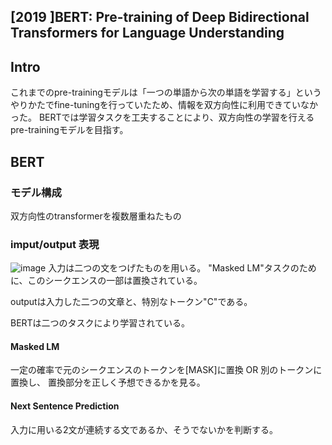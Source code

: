 ## [2019 ]BERT: Pre-training of Deep Bidirectional Transformers for Language Understanding

## Intro
これまでのpre-trainingモデルは「一つの単語から次の単語を学習する」というやりかたでfine-tuningを行っていたため、情報を双方向性に利用できていなかった。
BERTでは学習タスクを工夫することにより、双方向性の学習を行えるpre-trainingモデルを目指す。

## BERT
### モデル構成
双方向性のtransformerを複数層重ねたもの

### imput/output 表現
![image](https://user-images.githubusercontent.com/54636129/172715305-98c1156f-662a-4d1b-87e8-41a949949eb5.png)
入力は二つの文をつげたものを用いる。
"Masked LM"タスクのために、このシークエンスの一部は置換されている。

outputは入力した二つの文章と、特別なトークン"C"である。

BERTは二つのタスクにより学習されている。
#### Masked LM
一定の確率で元のシークエンスのトークンを[MASK]に置換 OR 別のトークンに置換し、
置換部分を正しく予想できるかを見る。

#### Next Sentence Prediction
入力に用いる2文が連続する文であるか、そうでないかを判断する。

